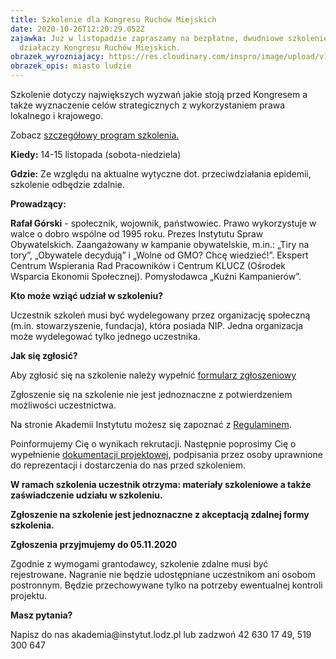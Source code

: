```yaml
---
title: Szkolenie dla Kongresu Ruchów Miejskich
date: 2020-10-26T12:20:29.052Z
zajawka: Już w listopadzie zapraszamy na bezpłatne, dwudniowe szkolenie
  działaczy Kongresu Ruchów Miejskich.
obrazek_wyrozniajacy: https://res.cloudinary.com/inspro/image/upload/v1603714800/aiso/Zdj%C4%99cia%20szkolenia/Br%C4%85zowy_Vintage_Zdj%C4%99cie_Kola%C5%BC_Post_na_Facebooku768x460.jpg
obrazek_opis: miasto ludzie
---
```

Szkolenie dotyczy największych wyzwań jakie stoją przed Kongresem a także wyznaczenie celów strategicznych z wykorzystaniem prawa lokalnego i krajowego.

Zobacz [szczegółowy program szkolenia.](https://res.cloudinary.com/inspro/image/upload/v1603715305/aiso/Program_Akademia_KRM.pdf)

**Kiedy:** 14-15 listopada (sobota-niedziela)

**Gdzie:** Ze względu na aktualne wytyczne dot. przeciwdziałania epidemii, szkolenie odbędzie zdalnie.

**Prowadzący:** 

**Rafał Górski** - społecznik, wojownik, państwowiec. Prawo wykorzystuje w walce o dobro wspólne od 1995 roku. Prezes Instytutu Spraw Obywatelskich. Zaangażowany w kampanie obywatelskie, m.in.: „Tiry na tory”, „Obywatele decydują” i „Wolne od GMO? Chcę wiedzieć!”. Ekspert Centrum Wspierania Rad Pracowników i Centrum KLUCZ (Ośrodek Wsparcia Ekonomii Społecznej). Pomysłodawca „Kuźni Kampanierów”.

**Kto może wziąć udział w szkoleniu?**

Uczestnik szkoleń musi być wydelegowany przez organizację społeczną (m.in. stowarzyszenie, fundacja), która posiada NIP. Jedna organizacja może wydelegować tylko jednego uczestnika.

**Jak się zgłosić?**

Aby zgłosić się na szkolenie należy wypełnić [formularz zgłoszeniowy ](https://forms.gle/QDVnGAVcfetC9gTW8)

Zgłoszenie się na szkolenie nie jest jednoznaczne z potwierdzeniem możliwości uczestnictwa.

Na stronie Akademii Instytutu możesz się zapoznać z [Regulaminem](https://res.cloudinary.com/inspro/raw/upload/v1601120217/aiso/regulamin_z_zalacznikami.zip).

Poinformujemy Cię o wynikach rekrutacji. Następnie poprosimy Cię o wypełnienie [dokumentacji projektowej](https://res.cloudinary.com/inspro/raw/upload/v1595492482/aiso/dokumenty_przystapienia_do_projektu.zip), podpisania przez osoby uprawnione do reprezentacji i dostarczenia do nas przed szkoleniem.

**W ramach szkolenia uczestnik otrzyma: materiały szkoleniowe a także zaświadczenie udziału w szkoleniu.** 

**Zgłoszenie na szkolenie jest jednoznaczne z akceptacją zdalnej formy szkolenia.**

**Zgłoszenia przyjmujemy do 05.11.2020**

Zgodnie z wymogami grantodawcy, szkolenie zdalne musi być rejestrowane. Nagranie nie będzie udostępniane uczestnikom ani osobom postronnym. Będzie przechowywane tylko na potrzeby ewentualnej kontroli projektu.

**Masz pytania?**

Napisz do nas &#97;&#107;a&#100;&#101;&#109;i&#97;&#64;&#105;nstyt&#117;&#116;.&#108;&#111;&#100;&#122;.pl lub zadzwoń 42 630 17 49, 519 300 647